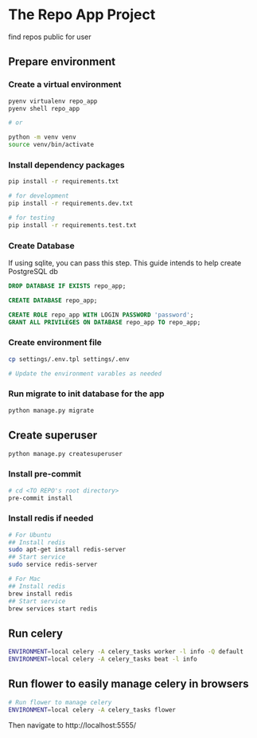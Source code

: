 # The Repo App Project

find repos public for user

## Prepare environment

### Create a virtual environment

```bash
pyenv virtualenv repo_app
pyenv shell repo_app

# or

python -m venv venv
source venv/bin/activate
```

### Install dependency packages

```bash
pip install -r requirements.txt

# for development
pip install -r requirements.dev.txt

# for testing
pip install -r requirements.test.txt
```

### Create Database

If using sqlite, you can pass this step.
This guide intends to help create PostgreSQL db

```sql
DROP DATABASE IF EXISTS repo_app;

CREATE DATABASE repo_app;

CREATE ROLE repo_app WITH LOGIN PASSWORD 'password';
GRANT ALL PRIVILEGES ON DATABASE repo_app TO repo_app;
```

### Create environment file

``` bash
cp settings/.env.tpl settings/.env

# Update the environment varables as needed
```

### Run migrate to init database for the app

```bash
python manage.py migrate
```

## Create superuser

```bash
python manage.py createsuperuser
```

### Install pre-commit

```bash
# cd <TO REPO's root directory>
pre-commit install
```

### Install redis if needed

```bash
# For Ubuntu
## Install redis
sudo apt-get install redis-server
## Start service
sudo service redis-server

# For Mac
## Install redis
brew install redis
## Start service
brew services start redis
```


## Run celery

```bash
ENVIRONMENT=local celery -A celery_tasks worker -l info -Q default
ENVIRONMENT=local celery -A celery_tasks beat -l info
```

## Run flower to easily manage celery in browsers

```bash
# Run flower to manage celery
ENVIRONMENT=local celery -A celery_tasks flower
```

Then navigate to http://localhost:5555/
